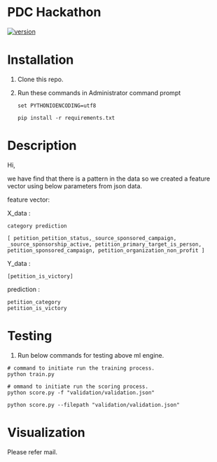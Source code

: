 # PDC Hackathon

[![version][version-badge]][changelog]

# Installation

1.  Clone this repo.
2.  Run these commands in Administrator command prompt

        set PYTHONIOENCODING=utf8

        pip install -r requirements.txt

# Description

Hi,

we have find that there is a pattern in the data so we created a feature vector using below parameters from json data.

feature vector:

X_data :

    category prediction

    [ petition_petition_status,_source_sponsored_campaign, _source_sponsorship_active, petition_primary_target_is_person, petition_sponsored_campaign, petition_organization_non_profit ]

Y_data :

    [petition_is_victory]

prediction :

    petition_category
    petition_is_victory

# Testing

1.  Run below commands for testing above ml engine.

```
# command to initiate run the training process.
python train.py

# ommand to initiate run the scoring process.
python score.py -f "validation/validation.json"

python score.py --filepath "validation/validation.json"

```

[changelog]: ./CHANGELOG.md
[version-badge]: https://img.shields.io/badge/version-0.0.0-green.svg

# Visualization

Please refer mail.

